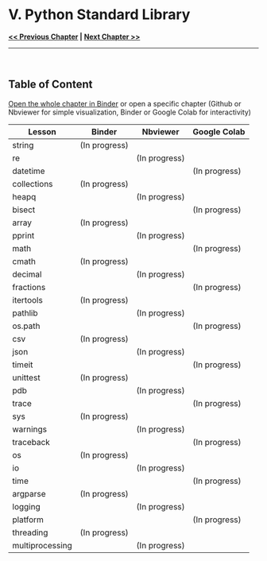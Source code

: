# V. Python Standard Library

**[<< Previous Chapter](../04_Exercises)   |   [Next Chapter >>](../06_Scientific-Computing)**

<hr>
&nbsp;

## Table of Content

[Open the whole chapter in Binder](https://mybinder.org/v2/gh/adrien-perello/Computer-Science-Crash-Course/main?filepath=05_Python-Standard-Library) or open a specific chapter (Github or Nbviewer for simple visualization, Binder or Google Colab for interactivity)

| Lesson          | Binder        | Nbviewer      | Google Colab  |
| --------------- | ------------- | ------------- | ------------- |
| string          | (In progress) |               |               |
| re              |               | (In progress) |               |
| datetime        |               |               | (In progress) |
| collections     | (In progress) |               |               |
| heapq           |               | (In progress) |               |
| bisect          |               |               | (In progress) |
| array           | (In progress) |               |               |
| pprint          |               | (In progress) |               |
| math            |               |               | (In progress) |
| cmath           | (In progress) |               |               |
| decimal         |               | (In progress) |               |
| fractions       |               |               | (In progress) |
| itertools       | (In progress) |               |               |
| pathlib         |               | (In progress) |               |
| os.path         |               |               | (In progress) |
| csv             | (In progress) |               |               |
| json            |               | (In progress) |               |
| timeit          |               |               | (In progress) |
| unittest        | (In progress) |               |               |
| pdb             |               | (In progress) |               |
| trace           |               |               | (In progress) |
| sys             | (In progress) |               |               |
| warnings        |               | (In progress) |               |
| traceback       |               |               | (In progress) |
| os              | (In progress) |               |               |
| io              |               | (In progress) |               |
| time            |               |               | (In progress) |
| argparse        | (In progress) |               |               |
| logging         |               | (In progress) |               |
| platform        |               |               | (In progress) |
| threading       | (In progress) |               |               |
| multiprocessing |               | (In progress) |               |
